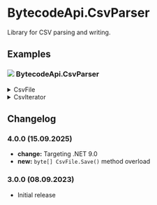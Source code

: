 # BytecodeApi.CsvParser

Library for CSV parsing and writing.

## Examples

### ![](http://bytecode77.com/public/vs/namespace.png) BytecodeApi.CsvParser

<details>
<summary>CsvFile</summary>

The `CsvFile` class can read and write CSV files:

```
CsvFile csv = CsvFile.FromFile(@"A:\path\to\file.csv", hasHeaderRow: true, delimiter: ";");

if (csv.HasErrors)
{
	Console.WriteLine("There were parsing errors.");
}

if (!csv.IsColumnCountConsistent)
{
	Console.WriteLine("Not all rows have the same amount of columns.");
}

// The headers. This value is null, if hasHeaderRow is set to false.
string[]? headers = csv.Headers;

foreach (CsvRow row in csv.Rows)
{
	foreach (CsvCell cell in row)
	{
		Console.WriteLine(cell.Value);
	}
}
```

To auto detect the delimiter, simply pass `null`:

```
CsvFile csv = CsvFile.FromFile(@"A:\path\to\file.csv", hasHeaderRow: true, delimiter: null);
```

After modifying the `CsvFile` object, it can be written:

```
csv.Save(@"A:\path\to\file.csv", alwaysQuote: false);
```

</details>

<details>
<summary>CsvIterator</summary>

Sometimes, parsing extremely large CSV files is a requirement. The `CsvIterator` provides streaming capabilities:

The iterator can also detect the delimiter, if the `delimiter` parameter is not provided:

```
IEnumerable<CsvRow> iterator = CsvIterator.FromFile(@"A:\path\to\file.csv");

foreach (CsvRow row in iterator)
{
	// ...
}
```

And to stream an `IEnumerable<CsvRow>` back, use `ToFile` or `ToStream`:

```
CsvIterator.ToFile(@"A:\path\to\file.csv", GetRows(), ";");

IEnumerable<CsvRow> GetRows()
{
	yield return new CsvRow("col1", "col2", "col3");
	// ...
}
```

</details>

## Changelog

### 4.0.0 (15.09.2025)

* **change:** Targeting .NET 9.0
* **new:** `byte[] CsvFile.Save()` method overload

### 3.0.0 (08.09.2023)

* Initial release